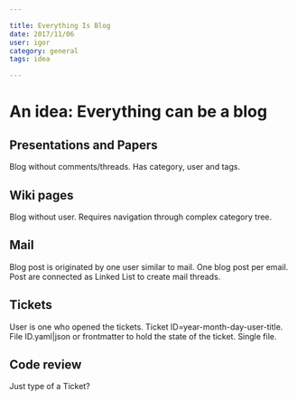 ```yaml
---

title: Everything Is Blog
date: 2017/11/06
user: igor
category: general
tags: idea

---
```


# An idea: Everything can be a blog

## Presentations and Papers

Blog without comments/threads. Has category, user and tags.

## Wiki pages

Blog without user. Requires navigation through complex category tree.

## Mail

Blog post is originated by one user similar to mail.
One blog post per email.
Post are connected as Linked List to create mail threads.

## Tickets

User is one who opened the tickets.
Ticket ID=year-month-day-user-title.
File ID.yaml|json or frontmatter to hold the state of the ticket.
Single file.

## Code review

Just type of a Ticket?
